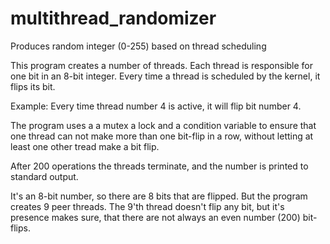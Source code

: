 # multithread_randomizer
Produces random integer (0-255) based on thread scheduling

This program creates a number of threads.
Each thread is responsible for one bit in an 8-bit integer.
Every time a thread is scheduled by the kernel, it flips its bit.

Example: Every time thread number 4 is active, it will flip bit number 4.

The program uses a a mutex a lock and a condition variable to ensure
that one thread can not make more than one bit-flip in a row, without letting
at least one other tread make a bit flip.

After 200 operations the threads terminate, and the number is printed to standard output.

It's an 8-bit number, so there are 8 bits that are flipped.
But the program creates 9 peer threads.
The 9'th thread doesn't flip any bit, but it's presence makes sure, that there are not 
always an even number (200) bit-flips.
